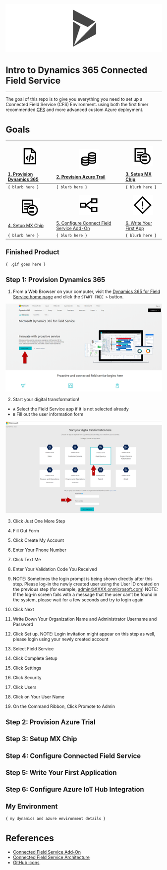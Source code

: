 
<img src="imgs/md/dyn-logo.png">

# Intro to Dynamics 365 Connected Field Service
---
The goal of this repo is to give you everything you need to set up a Connected Field Service (CFS) Environment. using both the first timer recommended [CFS](https://appsource.microsoft.com/en-us/product/dynamics-365/mscrm.58666c7d-65ee-452d-8708-70b4d471d4c0) and more advanced custom Azure deployment.

# Goals
| <p align="center"><img src="imgs/md/code-file.svg" width="64"></p> [1. Provision Dynamics 365](Assets/HoloToolkit/Input/README.md) | <p align="center"><img src="imgs/md/resources.svg" width="64"></p> [2. Provision Azure Trail](Assets/HoloToolkit/Sharing/README.md) | <p align="center"><img src="imgs/md/generics.svg" width="64"></p> [3. Setup MX Chip](Assets/HoloToolkit/SpatialMapping/README.md) |
| :- | :- | :- |
| `{ blurb here }` | `{ blurb here }` | `{ blurb here }` |
| <p align="center"><img src="imgs/md/generics.svg" width="64"></p> [4. Setup MX Chip](Assets/HoloToolkit/SpatialMapping/README.md) | <p align="center"><img src="imgs/md/linq.svg" width="64"></p> [5. Configure Connect Field Service Add-On](Assets/HoloToolkit/SpatialUnderstanding/README.md) | <p align="center"><img src="imgs/md/exception.svg" width="64"></p> [6. Write Your First App](Assets/HoloToolkit/SpatialUnderstanding/README.md) |
| `{ blurb here }` | `{ blurb here }` | `{ blurb here }` |

## Finished Product
`{ .gif goes here }`


## Step 1: Provision Dynamics 365


1.	From a Web Browser on your computer, visit the [Dynamics 365 for Field Service home page](https://www.microsoft.com/en-us/dynamics365/field-service.png) and click the `START FREE >` button.

  <img src="imgs/provision-dynfs-homepage.png">

2. Start your digital transformation!
  - `A` Select the Field Service app if it is not selected already
  - `B` Fill out the user information form

  <img src="imgs/provision-dynfs-fsapp-form.png">

3.	Click Just One More Step
4.	Fill Out Form

5.	Click Create My Account

6.	Enter Your Phone Number

7.	Click Text Me

8.	Enter Your Validation Code You Received

9.	NOTE: Sometimes the login prompt is being shown directly after this step.
Please log-in the newly created user using the User ID created on the previous step (for example, admin@XXXX.onmicrosoft.com)
NOTE: If the log-in screen fails with a message that the user can’t be found in the system, please wait for a few seconds and try to login again

10.	Click Next

11.	Write Down Your Organization Name and Administrator Username and Password

12.	Click Set up. NOTE: Login invitation might appear on this step as well, please login using your newly created account

13.	Select Field Service

15.	Click Complete Setup

16.	Click Settings

17.	Click Security

18.	Click Users

19.	Click on Your User Name

20.	On the Command Ribbon, Click Promote to Admin

## Step 2: Provision Azure Trial

## Step 3: Setup MX Chip

## Step 4: Configure Connected Field Service

## Step 5: Write Your First Application

## Step 6: Configure Azure IoT Hub Integration


## My Environment
`{ my dynamics and azure environment details }`

# References
- [Connected Field Service Add-On](https://appsource.microsoft.com/en-us/product/dynamics-365/mscrm.58666c7d-65ee-452d-8708-70b4d471d4c0)
- [Connected Field Service Architecture](https://docs.microsoft.com/en-us/dynamics365/customer-engagement/field-service/developer/connected-field-service-architecture)
- [GitHub icons](https://gist.github.com/rxaviers/7360908)
